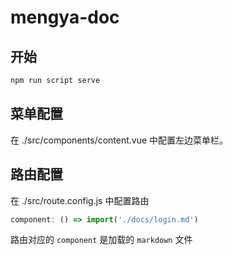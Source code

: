 # mengya-doc

## 开始

```bash
npm run script serve
```

## 菜单配置

在 ./src/components/content.vue 中配置左边菜单栏。

## 路由配置

在 ./src/route.config.js 中配置路由

```javascript
component: () => import('./docs/login.md')
```

路由对应的 ``component`` 是加载的 ``markdown`` 文件
